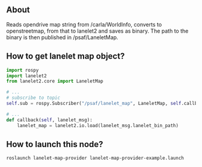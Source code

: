## About

Reads opendrive map string from /carla/WorldInfo, converts to openstreetmap, from that to lanelet2 and saves as binary.
The path to the binary is then published in /psaf/LaneletMap.

## How to get lanelet map object?
```python
import rospy
import lanelet2
from lanelet2.core import LaneletMap

# ...
# subscribe to topic
self.sub = rospy.Subscriber("/psaf/lanelet_map", LaneletMap, self.callback)

# ...
def callback(self, lanelet_msg):
    lanelet_map = lanelet2.io.load(lanelet_msg.lanelet_bin_path)

```

## How to launch this node?
```shell
roslaunch lanelet-map-provider lanelet-map-provider-example.launch
```

